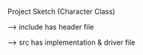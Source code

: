 Project Sketch (Character Class)

--> include has header file

--> src has implementation & driver file
